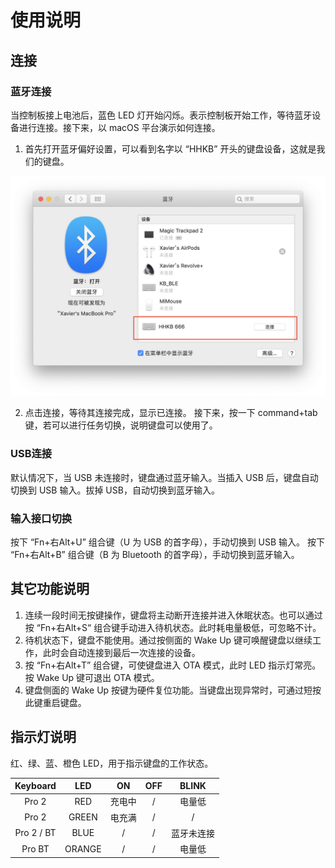 # 使用说明
## 连接
### 蓝牙连接
当控制板接上电池后，蓝色 LED 灯开始闪烁。表示控制板开始工作，等待蓝牙设备进行连接。接下来，以 macOS 平台演示如何连接。

1. 首先打开蓝牙偏好设置，可以看到名字以 “HHKB” 开头的键盘设备，这就是我们的键盘。 

![Bluetooth Config](../images/bluetooth_config.JPG)

2. 点击连接，等待其连接完成，显示已连接。
接下来，按一下 command+tab 键，若可以进行任务切换，说明键盘可以使用了。

### USB连接
默认情况下，当 USB 未连接时，键盘通过蓝牙输入。当插入 USB 后，键盘自动切换到 USB 输入。拔掉 USB，自动切换到蓝牙输入。

### 输入接口切换
按下 “Fn+右Alt+U” 组合键（U 为 USB 的首字母），手动切换到 USB 输入。
按下 “Fn+右Alt+B” 组合键（B 为 Bluetooth 的首字母），手动切换到蓝牙输入。

## 其它功能说明
1. 连续一段时间无按键操作，键盘将主动断开连接并进入休眠状态。也可以通过按 “Fn+右Alt+S“ 组合键手动进入待机状态。此时耗电量极低，可忽略不计。
2. 待机状态下，键盘不能使用。通过按侧面的 Wake Up 键可唤醒键盘以继续工作，此时会自动连接到最后一次连接的设备。
3. 按 “Fn+右Alt+T” 组合键，可使键盘进入 OTA 模式，此时 LED 指示灯常亮。按 Wake Up 键可退出 OTA 模式。
4. 键盘侧面的 Wake Up 按键为硬件复位功能。当键盘出现异常时，可通过短按此键重启键盘。

## 指示灯说明
红、绿、蓝、橙色 LED，用于指示键盘的工作状态。

 Keyboard|LED|ON|OFF|BLINK
 :--:|:--:|:--:|:--:|:--:
Pro 2|RED|充电中|/|电量低
Pro 2|GREEN|电充满|/|/
Pro 2 / BT|BLUE|/|/|蓝牙未连接
Pro BT|ORANGE|/|/|电量低


